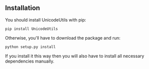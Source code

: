 Installation
------------

You should install UnicodeUtils with pip:

    pip install UnicodeUtils

Otherwise, you'll have to download the package and run:

    python setup.py install

If you install it this way then you will also have to install all necessary
dependencies manually.
